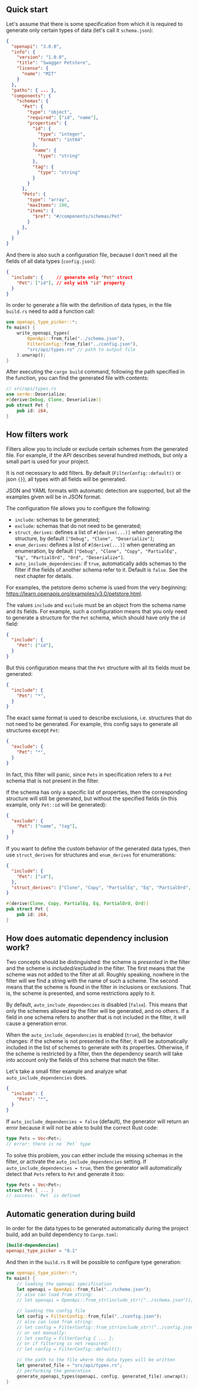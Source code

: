 ## Quick start

Let's assume that there is some specification from which it is required to generate only certain types of data (let's call it `schema.json`):
```json
{
  "openapi": "3.0.0",
  "info": {
    "version": "1.0.0",
    "title": "Swagger Petstore",
    "license": {
      "name": "MIT"
    }
  },
  "paths": { ... },
  "components": {
    "schemas": {
      "Pet": {
        "type": "object",
        "required": ["id", "name"],
        "properties": {
          "id": {
            "type": "integer",
            "format": "int64"
          },
          "name": {
            "type": "string"
          },
          "tag": {
            "type": "string"
          }
        }
      },
      "Pets": {
        "type": "array",
        "maxItems": 100,
        "items": {
          "$ref": "#/components/schemas/Pet"
        }
      },
    }
  }
}
```
And there is also such a configuration file, because I don't need all the fields of all data types (`config.json`):
```json
{
  "include": {     // generate only "Pet" struct
    "Pet": ["id"], // only with "id" property
  }
}
```
In order to generate a file with the definition of data types, in the file `build.rs` need to add a function call:
```rust
use openapi_type_picker::*;
fn main() {
    write_openapi_types(
        OpenApi::from_file("../schema.json"),
        FilterConfig::from_file("../config.json"),
        "src/api/types.rs" // path to output file
    ).unwrap();
}
```
After executing the `cargo build` command, following the path specified in the function, you can find the generated file with contents:
```rust
// src/api/types.rs
use serde::Deserialize;
#[derive(Debug, Clone, Deserialize)]
pub struct Pet {
    pub id: i64,
}
```

## How filters work

Filters allow you to include or exclude certain schemes from the generated file. For example, if the API describes several hundred methods, but only a small part is used for your project.

It is not necessary to add filters. By default (`FilterConfig::default()` or json `{}`), all types with all fields will be generated.

JSON and YAML formats with automatic detection are supported, but all the examples given will be in JSON format.

The configuration file allows you to configure the following:
- `include`: schemas to be generated;
- `exclude`: schemas that do not need to be generated;
- `struct_derives`: defines a list of `#[derive(...)]` when generating the structure, by default `["Debug", "Clone", "Deserialize"]`;
- `enum_derives`: defines a list of `#[derive(...)]` when generating an enumeration, by default `["Debug", "Clone", "Copy", "PartialEq", "Eq", "PartialOrd", "Ord", "Deserialize"]`.
- `auto_include_dependencies`: if `true`, automatically adds schemas to the filter if the fields of another schema refer to it. Default is `false`. See the next chapter for details.

For examples, the petstore demo scheme is used from the very beginning: https://learn.openapis.org/examples/v3.0/petstore.html.

The values `include` and `exclude` must be an object from the schema name and its fields. For example, such a configuration means that you only need to generate a structure for the `Pet` schema, which should have only the `id` field:
```json
{
  "include": {
    "Pet": ["id"],
  }
}
```
But this configuration means that the `Pet` structure with all its fields must be generated:
```json
{
  "include": {
    "Pet": "*",
  }
}
```
The exact same format is used to describe exclusions, i.e. structures that do not need to be generated. For example, this config says to generate all structures except `Pet`:
```json
{
  "exclude": {
    "Pet": "*",
  }
}
```
In fact, this filter will panic, since `Pets` in specification refers to a `Pet` schema that is not present in the filter.

If the schema has only a specific list of properties, then the corresponding structure will still be generated, but without the specified fields (in this example, only `Pet::id` will be generated):
```json
{
  "exclude": {
    "Pet": ["name", "tag"],
  }
}
```
If you want to define the custom behavior of the generated data types, then use `struct_derives` for structures and `enum_derives` for enumerations:
```json
{
  "include": {
    "Pet": ["id"],
  },
  "struct_derives": ["Clone", "Copy", "PartialEq", "Eq", "PartialOrd", "Ord"]
}
```
```rust
#[derive(Clone, Copy, PartialEq, Eq, PartialOrd, Ord)]
pub struct Pet {
    pub id: i64,
}
```

## How does automatic dependency inclusion work?

Two concepts should be distinguished: the scheme is *presented* in the filter and the scheme is *included/excluded* in the filter. The first means that the scheme was not added to the filter at all. Roughly speaking, nowhere in the filter will we find a string with the name of such a scheme. The second means that the scheme is found in the filter in inclusions or exclusions. That is, the scheme is presented, and some restrictions apply to it.

By default, `auto_include_dependencies` is disabled (`false`). This means that only the schemes allowed by the filter will be generated, and no others. If a field in one schema refers to another that is not included in the filter, it will cause a generation error.

When the `auto_include_dependencies` is enabled (`true`), the behavior changes: if the scheme is not presented in the filter, it will be automatically included in the list of schemes to generate with its properties. Otherwise, if the scheme is restricted by a filter, then the dependency search will take into account only the fields of this scheme that match the filter.

Let's take a small filter example and analyze what `auto_include_dependencies` does.
```json
{
  "include": {
    "Pets": "*",
  }
}
```
If `auto_include_dependencies = false` (default), the generator will return an error because it will not be able to build the correct Rust code:
```rust
type Pets = Vec<Pet>;
// error: there is no `Pet` type
```
To solve this problem, you can either include the missing schemas in the filter, or activate the `auto_include_dependencies` setting. If `auto_include_dependencies = true`, then the generator will automatically detect that `Pets` refers to `Pet` and generate it too:
```rust
type Pets = Vec<Pet>;
struct Pet { ... }
// success: `Pet` is defined
```

## Automatic generation during build

In order for the data types to be generated automatically during the project build, add an build dependency to `Cargo.toml`:
```toml
[build-dependencies]
openapi_type_picker = "0.1"
```
And then in the `build.rs` it will be possible to configure type generation:
```rust
use openapi_type_picker::*;
fn main() {
    // loading the openapi specification
    let openapi = OpenApi::from_file("../schema.json");
    // also can load from string:
    // let openapi = OpenApi::from_str(include_str!("../schema.json"));

    // loading the config file
    let config = FilterConfig::from_file("../config.json");
    // also can load from string:
    // let config = FilterConfig::from_str(include_str!("../config.json")));
    // or set manually:
    // let config = FilterConfig { ... };
    // or if filtering is not required:
    // let config = FilterConfig::default();

    // the path to the file where the data types will be written
    let generated_file = "src/api/types.rs";
    // performing the generation
    generate_openapi_types(openapi, config, generated_file).unwrap();
}
```
